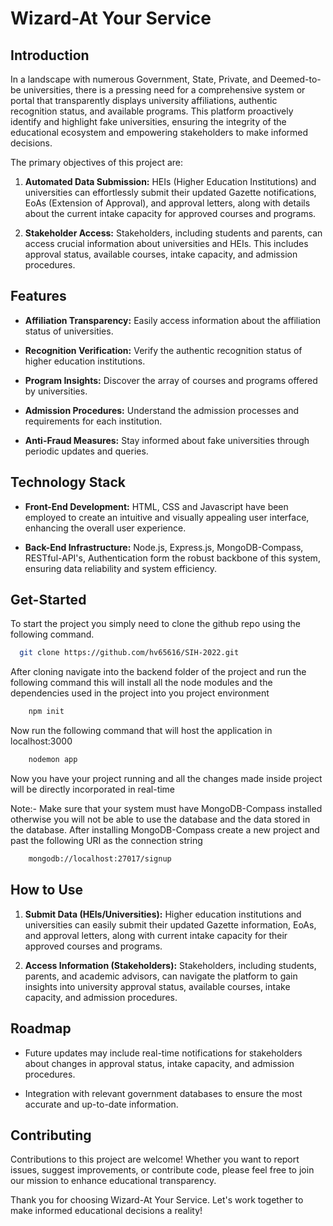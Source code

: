 # Wizard-At Your Service

## Introduction

In a landscape with numerous Government, State, Private, and Deemed-to-be universities, there is a pressing need for a 
comprehensive system or portal that transparently displays university affiliations, authentic recognition status, and 
available programs. This platform proactively identify and highlight fake universities, ensuring the integrity
 of the educational ecosystem and empowering stakeholders to make informed decisions.

The primary objectives of this project are:

1. **Automated Data Submission:** HEIs (Higher Education Institutions) and universities can effortlessly submit their 
updated Gazette notifications, EoAs (Extension of Approval), and approval letters, along with details about the current
 intake capacity for approved courses and programs.

2. **Stakeholder Access:** Stakeholders, including students and parents, can access crucial information about universities and
 HEIs. This includes approval status, available courses, intake capacity, and admission procedures.

## Features

- **Affiliation Transparency:** Easily access information about the affiliation status of universities.
  
- **Recognition Verification:** Verify the authentic recognition status of higher education institutions.

- **Program Insights:** Discover the array of courses and programs offered by universities.

- **Admission Procedures:** Understand the admission processes and requirements for each institution.

- **Anti-Fraud Measures:** Stay informed about fake universities through periodic updates and queries.

## Technology Stack

- **Front-End Development:** HTML, CSS and Javascript have been employed to create an intuitive and visually appealing user interface, enhancing the overall user experience.

- **Back-End Infrastructure:** Node.js, Express.js, MongoDB-Compass, RESTful-API's, Authentication form the robust backbone of this system, ensuring data reliability and system efficiency.

## Get-Started

To start the project you simply need to clone the github repo using the following command.

```bash
  git clone https://github.com/hv65616/SIH-2022.git
```
After cloning navigate into the backend folder of the project and run the following command this will install all the node modules and the dependencies used in the project into you project environment
```bash
    npm init
```
Now run the following command that will host the application in localhost:3000
```bash
    nodemon app
```
Now you have your project running and all the changes made inside project will be directly incorporated in real-time

Note:- Make sure that your system must have MongoDB-Compass installed otherwise you will not be able to use the database and the data stored in the database. After installing MongoDB-Compass create a new project and past the following URI as the connection string
```bash
    mongodb://localhost:27017/signup
```

## How to Use

1. **Submit Data (HEIs/Universities):** Higher education institutions and universities can easily submit their updated
 Gazette information, EoAs, and approval letters, along with current intake capacity for their approved courses and programs.

2. **Access Information (Stakeholders):** Stakeholders, including students, parents, and academic advisors, can navigate 
the platform to gain insights into university approval status, available courses, intake capacity, and admission procedures.

## Roadmap

- Future updates may include real-time notifications for stakeholders about changes in approval status, intake capacity, 
and admission procedures.

- Integration with relevant government databases to ensure the most accurate and up-to-date information.

## Contributing

Contributions to this project are welcome! Whether you want to report issues, suggest improvements, or contribute code, please 
feel free to join our mission to enhance educational transparency.


Thank you for choosing Wizard-At Your Service. Let's work together to make informed educational decisions a reality!

